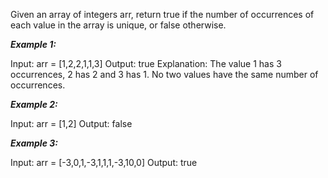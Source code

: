 Given an array of integers arr, return true if the number of 
occurrences of each value in the array is unique, or false otherwise.

***Example 1:***

Input: arr = [1,2,2,1,1,3]
Output: true
Explanation: The value 1 has 3 occurrences, 2 has 2 and 3 has 1. No two values have the same number of occurrences.

***Example 2:***

Input: arr = [1,2]
Output: false

***Example 3:***

Input: arr = [-3,0,1,-3,1,1,1,-3,10,0]
Output: true
